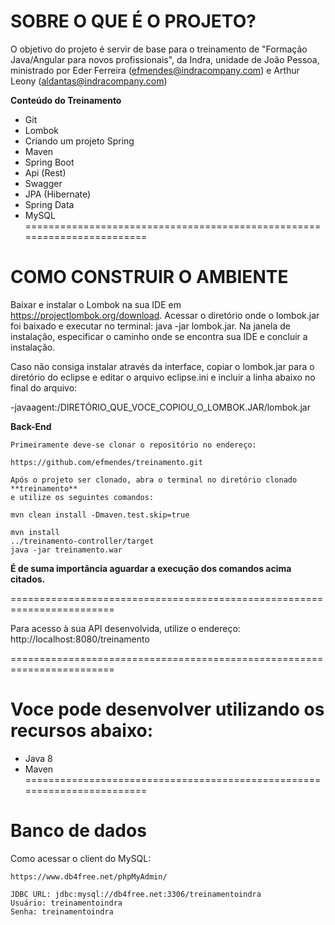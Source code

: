**SOBRE O QUE É O PROJETO?**
========================================================================

O objetivo do projeto é servir de base para o treinamento de "Formação Java/Angular para novos profissionais", da Indra, unidade de João Pessoa, 
ministrado por Eder Ferreira (efmendes@indracompany.com) e Arthur Leony (aldantas@indracompany.com)

**Conteúdo do Treinamento**

- Git
- Lombok 
- Criando um projeto Spring 
- Maven 
- Spring Boot 
- Api (Rest)
- Swagger 
- JPA (Hibernate) 
- Spring Data 
- MySQL
========================================================================

**COMO CONSTRUIR O AMBIENTE**
========================================================================

Baixar e instalar o Lombok na sua IDE em https://projectlombok.org/download.
Acessar o diretório onde o lombok.jar foi baixado e executar no terminal: java -jar lombok.jar.
Na janela de instalação, especificar o caminho onde se encontra sua IDE e concluir a instalação.

Caso não consiga instalar através da interface, copiar o lombok.jar para o diretório do eclipse e editar o arquivo 
eclipse.ini e incluir a linha abaixo no final do arquivo:

-javaagent:/DIRETÓRIO_QUE_VOCE_COPIOU_O_LOMBOK.JAR/lombok.jar

**Back-End**

	Primeiramente deve-se clonar o repositório no endereço:
	
	https://github.com/efmendes/treinamento.git
	
	Após o projeto ser clonado, abra o terminal no diretório clonado **treinamento**
	e utilize os seguintes comandos:
	
	mvn clean install -Dmaven.test.skip=true

	mvn install
	../treinamento-controller/target
	java -jar treinamento.war

**É de suma importância aguardar a execução dos comandos acima citados.**

========================================================================

Para acesso à sua API desenvolvida, utilize o endereço: http://localhost:8080/treinamento

========================================================================

Voce pode desenvolver utilizando os recursos abaixo:
========================================================================
- Java 8
- Maven
========================================================================

Banco de dados
========================================================================
Como acessar o client do MySQL:

    https://www.db4free.net/phpMyAdmin/

    JDBC URL: jdbc:mysql://db4free.net:3306/treinamentoindra
    Usuário: treinamentoindra
    Senha: treinamentoindra